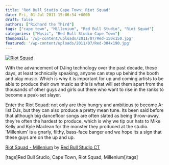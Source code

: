 ```yaml
---
title: 'Red Bull Studio Cape Town: Riot Squad'
date: Fri, 01 Jul 2011 15:06:34 +0000
draft: false
authors: ["Richard the Third"]
tags: ["cape town", "Millenium", "Red Bull Studio", "Riot Squad"]
categories: ["Music", "Red Bull Studio Cape Town"]
thumbnail: '/wp-content/uploads/2011/07/Red-150x150.jpg'
featured: '/wp-content/uploads/2011/07/Red-304x190.jpg'
---
```


[![](/wp-content/uploads/2011/07/Red-e1309532674209.jpg "Riot Squad")](/2011/07/01/red-bull-studio-cape-town-riot-squad/red/)

With the advancement of DJing technology over the past decade, these days, at least technically speaking, anyone can step up behind the booth and play music. Which is why it is important for up and coming artists to be able to produce their own music as this is what will set them apart from the thousands of other guys and girls out there who want to rise in the ranks to become a peak-set slayer.

Enter the Riot Squad: not only are they hungry and ambitious to become A-list DJs, but they can also produce a pretty mean tune. Its been said before that although big dancefloor songs are often slated as being throw-away, they're often the hardest to produce, which is why we tip our hats to Mike Kelly and Kyle Maclean for the monster they produced at the studio. 'Millenium' is a gnarly, filthy, bass-face banger and we hope its a sign that these guys are on the up and up.

[Riot Squad - Millenium](http://soundcloud.com/red-bull-studio-ct/millenium) by [Red Bull Studio CT](http://soundcloud.com/red-bull-studio-ct)

\[tags\]Red Bull Studio, Cape Town, Riot Squad, Millenium\[/tags\]